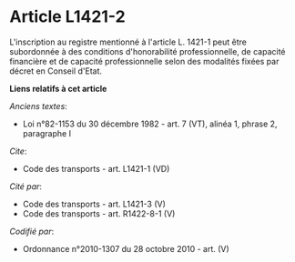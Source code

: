 # Article L1421-2

L'inscription au registre mentionné à l'article L. 1421-1 peut être subordonnée à des conditions d'honorabilité
professionnelle, de capacité financière et de capacité professionnelle selon des modalités fixées par décret en Conseil
d'Etat.

**Liens relatifs à cet article**

_Anciens textes_:

  - Loi n°82-1153 du 30 décembre 1982 - art. 7 (VT), alinéa 1, phrase 2, paragraphe I

_Cite_:

  - Code des transports - art. L1421-1 (VD)

_Cité par_:

  - Code des transports - art. L1421-3 (V)
  - Code des transports - art. R1422-8-1 (V)

_Codifié par_:

  - Ordonnance n°2010-1307 du 28 octobre 2010 - art. (V)
